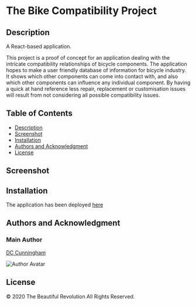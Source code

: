 # The Bike Compatibility Project

## Description

A React-based application.

This project is a proof of concept for an application dealing with the intricate compatibility relationships of bicycle components. The application hopes to make a user friendly database of information for bicycle industry. It shows which other components can come into contact with, and also which other components can influence any individual component. By having a quick at hand reference less repair, replacement or customisation issues will result from not considering all possible compatibility issues.

## Table of Contents

- [Description](#description)
- [Screenshot](#screenshot)
- [Installation](#installation)
- [Authors and Acknowledgment](#authors-and-acknowledgment)
- [License](#license)

## Screenshot

## Installation

The application has been deployed [here]()

## Authors and Acknowledgment

### Main Author

[DC Cunningham](https://github.com/DC-Cunningham)

![Author Avatar](https://avatars0.githubusercontent.com/u/47209814?v=4&s=100)

## License

© 2020 The Beautiful Revolution All Rights Reserved.
